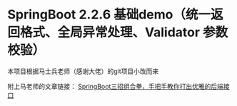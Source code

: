 # SpringBoot 2.2.6 基础demo（统一返回格式、全局异常处理、Validator 参数校验）

本项目根据马士兵老师（感谢大佬）的git项目小改而来

附上马老师的文章链接： <a href="https://mp.weixin.qq.com/s/DcxH_1eNssPI7Q_VhPHpxg">SpringBoot三招组合拳，手把手教你打出优雅的后端接口</a>
